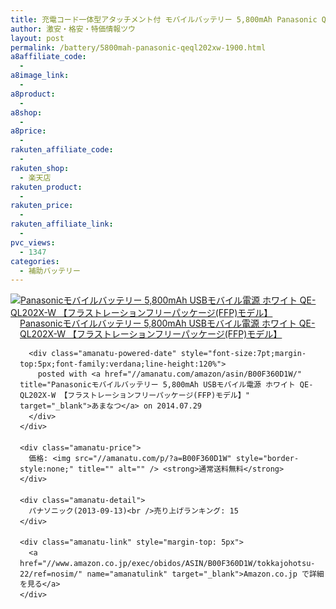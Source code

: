 ```yaml
---
title: 充電コード一体型アタッチメント付 モバイルバッテリー 5,800mAh Panasonic QE-QL202X-W 特価1900円台！送料無料！
author: 激安・格安・特価情報ツウ
layout: post
permalink: /battery/5800mah-panasonic-qeql202xw-1900.html
a8affiliate_code:
  -
a8image_link:
  -
a8product:
  -
a8shop:
  -
a8price:
  -
rakuten_affiliate_code:
  -
rakuten_shop:
  - 楽天店
rakuten_product:
  -
rakuten_price:
  -
rakuten_affiliate_link:
  -
pvc_views:
  - 1347
categories:
  - 補助バッテリー
---
```

<div class="amanatu-box" style="margin-bottom:0px;">
  <div class="amanatu-image" style="float:left;">
    <a href="//www.amazon.co.jp/exec/obidos/ASIN/B00F360D1W/tokkajohotsu-22/ref=nosim/" name="amanatulink" target="_blank"><img src="//i0.wp.com/ecx.images-amazon.com/images/I/31pScfbijhL._SL160_.jpg?w=546" alt="Panasonicモバイルバッテリー 5,800mAh USBモバイル電源 ホワイト QE-QL202X-W 【フラストレーションフリーパッケージ(FFP)モデル】" style="border: none;" data-recalc-dims="1" /></a>
  </div>

  <div class="amanatu-info" style="float:left;margin-left:15px;line-height:120%">
    <div class="amanatu-name" style="margin-bottom:10px;line-height:120%">
      <a href="//www.amazon.co.jp/exec/obidos/ASIN/B00F360D1W/tokkajohotsu-22/ref=nosim/" name="amanatulink" target="_blank">Panasonicモバイルバッテリー 5,800mAh USBモバイル電源 ホワイト QE-QL202X-W 【フラストレーションフリーパッケージ(FFP)モデル】</a>

      <div class="amanatu-powered-date" style="font-size:7pt;margin-top:5px;font-family:verdana;line-height:120%">
        posted with <a href="//amanatu.com/amazon/asin/B00F360D1W/" title="Panasonicモバイルバッテリー 5,800mAh USBモバイル電源 ホワイト QE-QL202X-W 【フラストレーションフリーパッケージ(FFP)モデル】" target="_blank">あまなつ</a> on 2014.07.29
      </div>
    </div>

    <div class="amanatu-price">
      価格: <img src="//amanatu.com/p/?a=B00F360D1W" style="border-style:none;" title="" alt="" /> <strong>通常送料無料</strong>
    </div>

    <div class="amanatu-detail">
      パナソニック(2013-09-13)<br />売り上げランキング: 15
    </div>

    <div class="amanatu-link" style="margin-top: 5px">
      <a href="//www.amazon.co.jp/exec/obidos/ASIN/B00F360D1W/tokkajohotsu-22/ref=nosim/" name="amanatulink" target="_blank">Amazon.co.jp で詳細を見る</a>
    </div>
  </div>

  <div class="amanatu-footer" style="clear: left">
  </div>
</div>